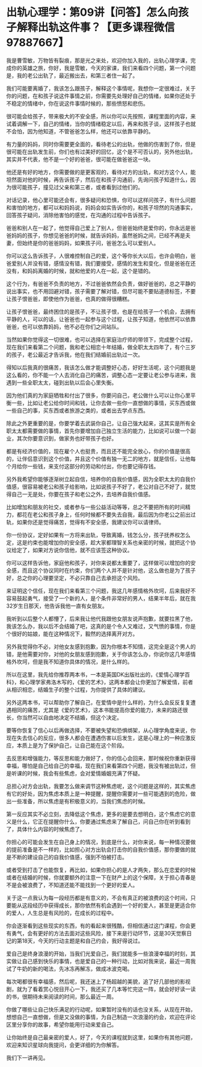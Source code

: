 # 出轨心理学：第09讲【问答】怎么向孩子解释出轨这件事？【更多课程微信97887667】

我是曹雪敏，万物皆有裂痕，那是光之来处，欢迎你加入我的，出轨心理学课，完成你的英雄之旅，你好，我是雪敏，今天的家课，我们来看四个问题，第一个问题是，我的老公出轨了，最近搬出去，和第三者住一起了。

我们可能要离婚了，我该怎么跟孩子，解释这个事情呢，我想你一定很难过，关于你的问题，在和孩子说这件事情之前，你需要先处理好自己的情绪，如果你还处于不稳定的情绪中，你在说这件事情时候的，那些愤怒和悲伤。

很可能会给孩子，带来极大的不安全感，所以你可以先按照，课程里面的内容，来试着调解一下，自己的情绪，当你的情绪稳定以后，再来和孩子谈，这样孩子也就不会怕，因为他知道，不管爸爸怎么样，他还可以依靠平静的。

有力量的妈妈，同时你需要更全面的，看待老公的出轨，他做的伤害到了你，但是很可能在出轨发生前，你们也有过美好的回忆，这个是不可否认的，另外他出轨，其实并不代表，他不是一个好的爸爸，很可能在做爸爸这一块。

他还是有好的地方，你需要做的是更客观的，看待对方的出轨，和对方这个人，能坦然面对他的时候，再告诉孩子，然后在和孩子沟通前，先询问孩子知道什么，因为很可能孩子，撞见过父亲和第三者，或者看到过他们的。

对话记录，他心里可能还会有，很多疑问和恐惧，你可以这样问孩子，有什么问题和害怕的地方，都可以和妈妈说，妈妈会如实告诉你的，和孩子坦然的沟通事实，回答孩子疑问，消除他害怕的感觉，在沟通的过程中告诉孩子。

爸爸和别人在一起了，他觉得自己爱上了别人，但爸爸始终是爱你的，你永远是爸爸妈妈的孩子，你想见爸爸的时候，就告诉妈妈，虽然爸妈之间，已经不再是夫妻，但始终是你的爸爸妈妈，如果孩子问，爸爸怎么可以爱别人。

你可以这么告诉孩子，人很难控制自己的爱，这个等你长大以后，也许会明白，爸爸爱别人并没有错，感情没有错，我们要接受，感情的发生和变化，但是爸爸在还没有，和妈妈离婚的时候，就和他爱的人在一起，这个是错的。

这个行为，有爸爸不负责的地方，不过爸爸依然会负责，做好爸爸的，总之平静的说出事实，也不用回避对错，孩子需要了解对错，但尽可能不要贴道德标签，不要让孩子恨爸爸，即使他作为爸爸，也真的做得很糟糕。

让孩子恨爸爸，最终困住的是孩子，不让孩子恨，也是在给孩子一个机会，去拥有平静的人，可以的话，让爸爸也一起参与这个过程，让孩子知道，他依然可以依靠爸爸，也可以依靠妈妈，他不必在你们之间站队。

当然如果你觉得这一切很难，也可以选择在家庭治疗师的带领下，完成整个过程，现在我们来看第二个问题，我和老公相恋十年结婚，做全职太太四年了，有个三岁的孩子，老公最近才告诉我，他在我们结婚前出轨过一次。

得知以后我真的很痛苦，我该怎么做才能调整好心态，好好生活呢，这个问题我是这么看的，你不能一个人去消化自己的痛苦，调整心态一定要让老公参与进来，我遇到一些全职太太，碰到出轨以后会心里失衡。

因为他们真的为家庭牺牲和付出了很多，你要问自己，老公做什么可以让你心里平衡一些，比如让老公给你时间和钱，让你去做一些你一直想做的事情，买东西或做一些自己的事，买东西或者旅游之类的，或者出去学点东西。

除此之外更重要的是，你要学着去武装你自己，让自己强大起来，这其实是所有全职太太都需要做的事情，首先你要增加自己独立生活的能力，比如说可以做一个副业，其次你要意识到，做家务也好带孩子也好。

都是有经济价值的，现在雇个人也挺贵，而且还不能完全放心，你的价值是很高的，让伴侣意识到这个价值，并且这个价值有独一无二的地方，就是信任，让他每个月给你一些钱，来支付这部分的劳动和付出，你也要记得存钱。

另外我希望你能够逐渐树立起自信，培养你的自我价值感，因为全职太太的自我价值感，很容易被老公和孩子给影响，比如说孩子不好了，老公对自己不好了，就觉得自己一无是处，你要在孩子和老公之外，去培养自我价值感。

比如增加和朋友的社交，或者参与一些公益活动等等，总之不要把所有的时间精力，都花在老公和孩子身上，任何时候都不要失去自我，最后因为你老公之前出过轨，如果你还是觉得痛苦，觉得有不安全感，我建议你可以请律师。

你一份协议，定好如果有一方将来出轨，导致离婚，钱怎么分，孩子抚养权怎么定，这是约束也能增加你的安全感，趁大家都理智关系也亲密的时候，就把这个协议给定了，如果对方说你信他，就不应该签这种协议。

你可以这样告诉他，家庭他和孩子，对你来说都太重要了，这样做可以增加你的安全感，而且这个协议同时在约束，你们两个人并不是针对他，这么做也是为了孩子好，总之你的心理要坚定，不必只靠自己去承担这个风险。

来证明这个信任，现在我们来看第三个问题，我这几年感情格外坎坷，后来我好不容易鼓起勇气，接受了一个新的人，是个条件非常好的男人，结果半年后，就在我32岁生日那天，他告诉我他一直有女朋友。

我听到以后整个人都懵了，后来我让他代我跟他女朋友说声抱歉，就要拉黑了他，我该怎么办，我以后不会结婚了吧，这真的是个令人又难过，又气愤的事情，你是个很好的姑娘，能在这种情况下，毅然的选择离开对方。

另外我觉得你不必，对他女友感到抱歉，因为你根本不知情，这完全是这个男人的错，是他需要对你，对他的女朋友感到抱歉，关于你该怎么办，你说你这几年感情格外坎坷，但是我不知道你具体的情况，是什么样的。

所以在这里，我先给你推荐两本书，一本是英国DK出版社出的，《爱情心理学百科》，和心理学家弗洛木写的，《爱的艺术》，这两本都会让你更加了解爱情，前者从相识相恋，结婚生子的整个过程，为你提供了具体的建议。

另外这两本书，可以帮助你了解自己，在爱情中是什么样的，为什么会反反复复遭遇相同的痛苦，尤其是《爱的艺术》，这本书能提高你爱的能力，未来的路还很长，你当然可以自由地决定不结婚，但这个决定。

要等你恢复了信心以后再做选择，不要被失望和恐惧绑架，从心理学角度来说，你现在失去信心的反应，很多人都会在遭遇伤害以后发生，这是心理上的一种应激反应，本质上是为了保护自己，让自己能在这个阶段。

去反思和增强能力，等反思和能力做好了，你的信心会回来，那时候祝你重新获得幸福，哪怕是自己给自己的幸福，现在我们来看第四个问题，我没有被出轨过，但是听课的时候，我会有些焦虑，会对爱情婚姻充满了怀疑。

总担心对方会出轨，我要怎么做来调节这种焦虑呢，这个问题是这样的，其实焦虑有它的好处，因为焦虑本质上是一种提醒，提醒你需要对一些可能遇到的危险，做出一些准备，所以焦虑是有积极意义的，当我们焦虑的时候。

第一反应其实不必立刻，去降低这个焦虑，更多的是要去想明白，这个焦虑它的意义是什么，它正在提醒你什么，你要通过焦虑来了解自己，问自己你在听到看到了，具体什么内容的时候焦虑了。

你担心的可能会发生在自己身上的情况，到底是什么，对你来说，每一种情况要做的提前准备是不一样的，比如担心对方出轨会打击你的自我价值感，那你要做的就是不断的建设自己的自我价值感，强到不怕被打击。

或者受到打击了也能恢复，再比如，如果你担心的是人才两失，那么在恋爱的时候或者在结婚的时候，你就要额外的注意一下在财产上的这个保障，关于担心青春是不是会被浪费了，不知道还能不能找到一个更好的爱人。

关于这一点我认为每一段经历都是有意义的，不会有真正的被浪费的这个时间，只要能从这段经历中获得成长，那你依然有机会遇到一个好的爱人，甚至是更适合你的爱人，人生总是有风险的，在成长的过程中。

你会逐渐看到这些现实的东西，有的看起来很残酷，但相信通过这门课程，你会更有勇气，会有更好的方法去面对这些风险，接下来是行动环节，这是30天觉察日记的第18天，今天的行动主题是和自己约会，我好得说过。

爱自己是终身浪漫的开始，当我们光爱自己，我们就能多一些浪漫幸福的时刻，其实做让自己感到快乐的事情，也是爱自己的一种行动，比如对我来说，最近一周我试了牛奶的新的喝法，先冰冻再解冻，做成冰波克喝。

每次喝都很有幸福感，然后呢，我还迷上了杨超越的美貌，追了好几部他的影视剧，就为了看着赏心悦目开心一下，我还买了几本等忙完这一阵，就会好好读一读的书，很期待未来阅读的时间，那么最近一周。

你做了哪些让自己快乐满足的行动呢，如果暂时没有的话也没关系，从现在开始，想想自己一直想做，但是又没做的事情，为自己制造一次浪漫的约会，欢迎在评论区里分享你的故事，希望你能用行动来爱自己。

让你始终是自己最亲密的爱人，好了，今天的课程就到这里，如果你有其他问题，欢迎来知识星球向我提问，会更详细的为你解答。

我们下一讲再见。